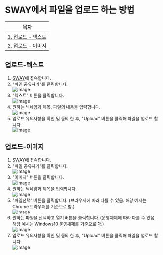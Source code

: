 # SWAY에서 파일을 업로드 하는 방법
| 목차 |
| --- |
|[1. 업로드 - 텍스트](##-업로드-텍스트)|
|[2. 업로드 - 이미지](##-업로드-텍스트)|
## 업로드-텍스트
1. [SWAY](https://s-way.netlify.app)에 접속합니다.<br>
2. "파일 공유하기"를 클릭합니다.<br>
![image](https://user-images.githubusercontent.com/95071508/229449277-3566c633-4ab1-4ee2-b01e-d6e5c369c0d2.png)<br>
3. "텍스트" 버튼을 클릭합니다.<br>
![image](https://user-images.githubusercontent.com/95071508/229449614-e6ae8768-d346-498d-85ed-477ec7c4a0db.png)<br>
4. 원하는 닉네임과 제목, 파일의 내용을 입력합니다.<br>
![image](https://user-images.githubusercontent.com/95071508/229450115-0c699ae2-ae28-472a-bcff-a986166f2648.png)<br>
5. 업로드 유의사항을 확인 및 동의 한 후, "Upload" 버튼을 클릭해 파일을 업로드 합니다.<br>
![image](https://user-images.githubusercontent.com/95071508/229450717-35d9f648-4949-4416-aa04-5107a7aeb69d.png)

## 업로드-이미지
1. [SWAY](https://s-way.netlify.app)에 접속합니다.<br>
2. "파일 공유하기"를 클릭합니다.<br>
![image](https://user-images.githubusercontent.com/95071508/229449277-3566c633-4ab1-4ee2-b01e-d6e5c369c0d2.png)<br>
3. "이미지" 버튼을 클릭합니다.<br>
![image](https://user-images.githubusercontent.com/95071508/229451537-123093f6-5daf-4b9f-b0a0-b2abd953a30c.png)<br>
4. 원하는 닉네임과 제목을 입력합니다.<br>
![image](https://user-images.githubusercontent.com/95071508/229452435-39ed4228-4d29-4566-85a3-7944144424ee.png)
5. "파일선택" 버튼을 클릭합니다. (브라우저에 따라 다를 수 있음. 해당 예시는 Chrome 브라우저를 기준으로 함.)<br>
![image](https://user-images.githubusercontent.com/95071508/229452974-11aba1e1-ed2e-4ebb-b2ae-2f025bd963c5.png)<br>
6. 원하는 파일을 선택하고 열기 버튼을 클릭합니다. (운영체제에 따라 다를 수 있음. 해당 예시는 Windows10 운영체제를 기준으로 함.)<br>
![image](https://user-images.githubusercontent.com/95071508/229454057-4583d122-60a5-4b37-bc77-39276334c8a7.png)<br>
7. 업로드 유의사항을 확인 및 동의 한 후, "Upload" 버튼을 클릭해 파일을 업로드 합니다.<br>
![image](https://user-images.githubusercontent.com/95071508/229450717-35d9f648-4949-4416-aa04-5107a7aeb69d.png)
